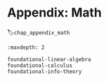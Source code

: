 # Appendix: Math
:label:`chap_appendix_math`

```toc
:maxdepth: 2

foundational-linear-algebra
foundational-calculus
foundational-info-theory
```

